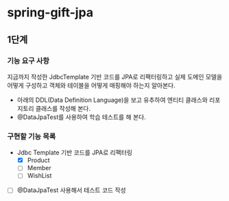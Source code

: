 # spring-gift-jpa
## 1단계
### 기능 요구 사항
지금까지 작성한 JdbcTemplate 기반 코드를 JPA로 리팩터링하고 실제 도메인 모델을 어떻게 구성하고 객체와 테이블을 어떻게 매핑해야 하는지 알아본다.

- 아래의 DDL(Data Definition Language)을 보고 유추하여 엔티티 클래스와 리포지토리 클래스를 작성해 본다.
- @DataJpaTest를 사용하여 학습 테스트를 해 본다.
### 구현할 기능 목록
- Jdbc Template 기반 코드를 JPA로 리팩터링
  - [x] Product
  - [ ] Member
  - [ ] WishList
- [ ] @DataJpaTest 사용해서 테스트 코드 작성